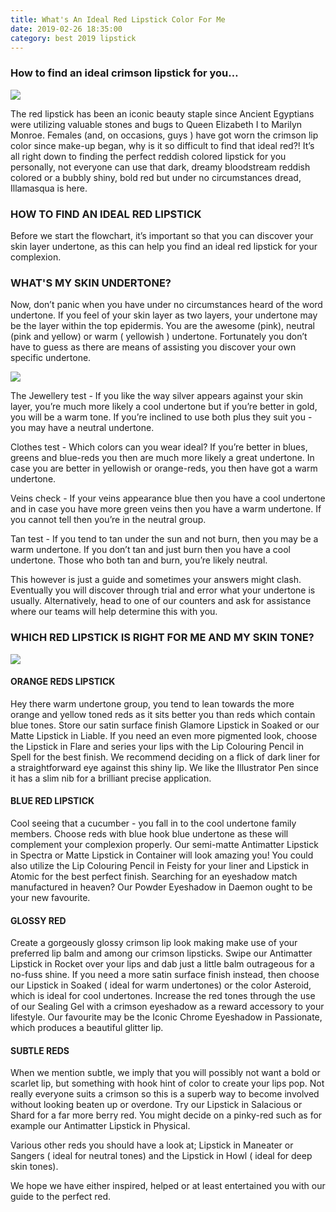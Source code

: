 ```yaml
---
title: What's An Ideal Red Lipstick Color For Me
date: 2019-02-26 18:35:00
category: best 2019 lipstick
---
```


### How to find an ideal crimson lipstick for you…

![](/img/6.png)

The red lipstick has been an iconic beauty staple since Ancient Egyptians were utilizing valuable stones and bugs to Queen Elizabeth I to Marilyn Monroe. Females (and, on occasions, guys ) have got worn the crimson lip color since make-up began, why is it so difficult to find that ideal red?! It’s all right down to finding the perfect reddish colored lipstick for you personally, not everyone can use that dark, dreamy bloodstream reddish colored or a bubbly shiny, bold red but under no circumstances dread, Illamasqua is here.

### HOW TO FIND AN IDEAL RED LIPSTICK

Before we start the flowchart, it’s important so that you can discover your skin layer undertone, as this can help you find an ideal red lipstick for your complexion.

<!-- more -->

### WHAT'S MY SKIN UNDERTONE?

Now, don’t panic when you have under no circumstances heard of the word undertone. If you feel of your skin layer as two layers, your undertone may be the layer within the top epidermis. You are the awesome (pink), neutral (pink and yellow) or warm ( yellowish ) undertone. Fortunately you don’t have to guess as there are means of assisting you discover your own specific undertone.

![](/img/8.jpg)

The Jewellery test - If you like the way silver appears against your skin layer, you’re much more likely a cool undertone but if you’re better in gold, you will be a warm tone. If you’re inclined to use both plus they suit you - you may have a neutral undertone.

Clothes test - Which colors can you wear ideal? If you’re better in blues, greens and blue-reds you then are much more likely a great undertone. In case you are better in yellowish or orange-reds, you then have got a warm undertone.

Veins check - If your veins appearance blue then you have a cool undertone and in case you have more green veins then you have a warm undertone. If you cannot tell then you’re in the neutral group.

Tan test - If you tend to tan under the sun and not burn, then you may be a warm undertone. If you don’t tan and just burn then you have a cool undertone. Those who both tan and burn, you’re likely neutral.

This however is just a guide and sometimes your answers might clash. Eventually you will discover through trial and error what your undertone is usually. Alternatively, head to one of our counters and ask for assistance where our teams will help determine this with you.

### WHICH RED LIPSTICK IS RIGHT FOR ME AND MY SKIN TONE?

![](/img/7.jpg)

#### ORANGE REDS LIPSTICK

Hey there warm undertone group, you tend to lean towards the more orange and yellow toned reds as it sits better you than reds which contain blue tones. Store our satin surface finish Glamore Lipstick in Soaked or our Matte Lipstick in Liable. If you need an even more pigmented look, choose the Lipstick in Flare and series your lips with the Lip Colouring Pencil in Spell for the best finish. We recommend deciding on a flick of dark liner for a straightforward eye against this shiny lip. We like the Illustrator Pen since it has a slim nib for a brilliant precise application.

#### BLUE RED LIPSTICK

Cool seeing that a cucumber - you fall in to the cool undertone family members. Choose reds with blue hook blue undertone as these will complement your complexion properly. Our semi-matte Antimatter Lipstick in Spectra or Matte Lipstick in Container will look amazing you! You could also utilize the Lip Colouring Pencil in Feisty for your liner and Lipstick in Atomic for the best perfect finish. Searching for an eyeshadow match manufactured in heaven? Our Powder Eyeshadow in Daemon ought to be your new favourite.

#### GLOSSY RED

Create a gorgeously glossy crimson lip look making make use of your preferred lip balm and among our crimson lipsticks. Swipe our Antimatter Lipstick in Rocket over your lips and dab just a little balm outrageous for a no-fuss shine. If you need a more satin surface finish instead, then choose our Lipstick in Soaked ( ideal for warm undertones) or the color Asteroid, which is ideal for cool undertones. Increase the red tones through the use of our Sealing Gel with a crimson eyeshadow as a reward accessory to your lifestyle. Our favourite may be the Iconic Chrome Eyeshadow in Passionate, which produces a beautiful glitter lip.

#### SUBTLE REDS

When we mention subtle, we imply that you will possibly not want a bold or scarlet lip, but something with hook hint of color to create your lips pop. Not really everyone suits a crimson so this is a superb way to become involved without looking beaten up or overdone. Try our Lipstick in Salacious or Shard for a far more berry red. You might decide on a pinky-red such as for example our Antimatter Lipstick in Physical.

Various other reds you should have a look at; Lipstick in Maneater or Sangers ( ideal for neutral tones) and the Lipstick in Howl ( ideal for deep skin tones).

We hope we have either inspired, helped or at least entertained you with our guide to the perfect red.
